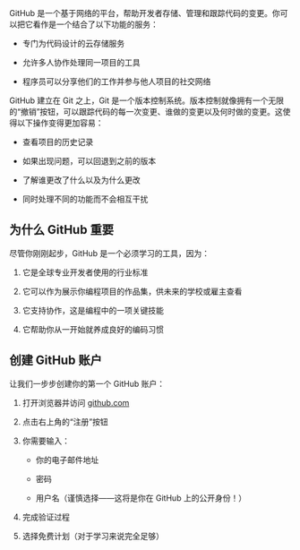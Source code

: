 GitHub 是一个基于网络的平台，帮助开发者存储、管理和跟踪代码的变更。你可以把它看作是一个结合了以下功能的服务：

- 专门为代码设计的云存储服务
    
- 允许多人协作处理同一项目的工具
    
- 程序员可以分享他们的工作并参与他人项目的社交网络

GitHub 建立在 Git 之上，Git 是一个版本控制系统。版本控制就像拥有一个无限的“撤销”按钮，可以跟踪代码的每一次变更、谁做的变更以及何时做的变更。这使得以下操作变得更加容易：

- 查看项目的历史记录
    
- 如果出现问题，可以回退到之前的版本
    
- 了解谁更改了什么以及为什么更改
    
- 同时处理不同的功能而不会相互干扰

## 为什么 GitHub 重要

尽管你刚刚起步，GitHub 是一个必须学习的工具，因为：

1. 它是全球专业开发者使用的行业标准
    
2. 它可以作为展示你编程项目的作品集，供未来的学校或雇主查看
    
3. 它支持协作，这是编程中的一项关键技能
    
4. 它帮助你从一开始就养成良好的编码习惯
    

## 创建 GitHub 账户

让我们一步步创建你的第一个 GitHub 账户：

1. 打开浏览器并访问 [github.com](https://github.com/)
    
2. 点击右上角的“注册”按钮
    
3. 你需要输入：
    
    - 你的电子邮件地址
        
    - 密码
        
    - 用户名（谨慎选择——这将是你在 GitHub 上的公开身份！）
        
4. 完成验证过程
    
5. 选择免费计划（对于学习来说完全足够）